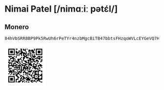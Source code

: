 <h1>Nimai Patel [/nimɑːiː pətɛ́l/]</h1>

<h2>Monero</h2>
<pre>84hVbSRR8BP9Pk5RwUh6rPeTYr4nzbMgcBiTB47bbtsFHzqoWVLcEYGeVQ7HzcFzVbbkEFxURoudpbERKaq9teyL6VzqHRJ</pre>
<img src="monero.png" alt="monero qrcode">

